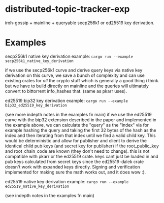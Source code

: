 # distributed-topic-tracker-exp
iroh-gossip + mainline + queryable secp256k1 or ed25519 key derivation.

# Examples
secp256k1 native key derivation example: `cargo run --example secp256k1_native_key_derivation`

if we use the secp256k1 curve and derive query keys via native key derivation on this curve, we save a bunch of complexity and can use existing crates for *all* the crypto stuff which is generally a good thing i think. but we have to build directly on mainline and the queries will ultimately convert to bittorrent info_hashes that. (same as pkarr uses).

ed25519 bip32 key derivation example: `cargo run --example bip32_ed25519_key_derivation`

(see more indepth notes in the examples fn main)
if we use the ed25519 curve with the bip32 extension described in the paper and implemented in the example above, we can calculate the "query" as the "index" via for example hashing the query and taking the first 32 bytes of the hash as the index and then iterating from that index until we find a valid child key. This would be deterministic and allow for publisher and client to derive the identical child pub keys (and secret key for publisher) if the root_public_key and root_chain_code are known (they don't need to change). this is not compatible with pkarr or the ed25519 crate. keys cant just be loaded in and pub keys calculated from secret keys since the ed25519-dalek crate doesn't work with expanded keys directly. Signing and verification implemented for making sure the math works out, and it does wow :).

ed25519 native key derivation example: `cargo run --example ed25519_native_key_derivation`

(see indepth notes in the examples fn main)